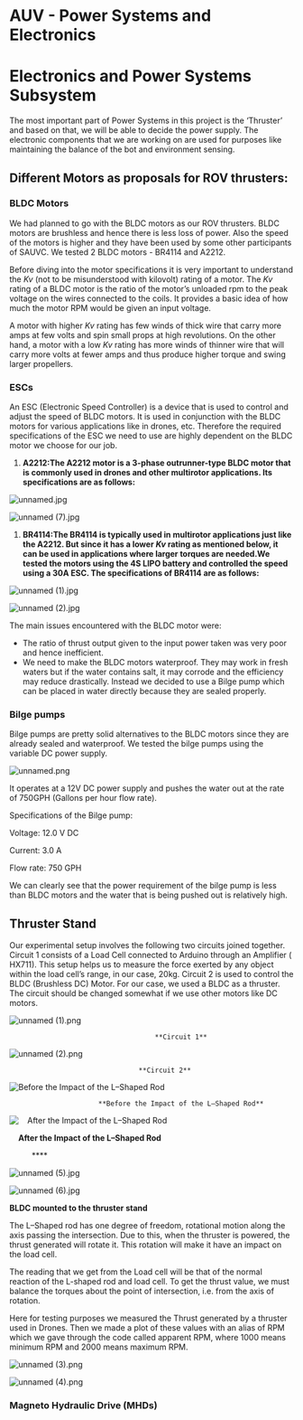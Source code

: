 # AUV - Power Systems and Electronics

# Electronics and Power Systems Subsystem

The most important part of Power Systems in this project is the ‘Thruster’ and based on that, we will be able to decide the power supply. The electronic components that we are working on are used for purposes like maintaining the balance of the bot and environment sensing.

## Different Motors as proposals for ROV thrusters:

### BLDC Motors

We had planned to go with the BLDC motors as our ROV thrusters. BLDC motors are brushless and hence there is less loss of power. Also the speed of the motors is higher and they have been used by some other participants of SAUVC. We tested 2 BLDC motors - BR4114 and A2212.

Before diving into the motor specifications it is very important to understand the *Kv* (not to be misunderstood with kilovolt) rating of a motor. The *Kv* rating of a BLDC motor is the ratio of the motor’s unloaded rpm to the peak voltage on the wires connected to the coils. It provides a basic idea of how much the motor RPM would be given an input voltage.

A motor with higher *Kv* rating has few winds of thick wire that carry more amps at few volts and spin small props at high revolutions. On the other hand, a motor with a low *Kv* rating has more winds of thinner wire that will carry more volts at fewer amps and thus produce higher torque and swing larger propellers.

### ESCs

An ESC (Electronic Speed Controller) is a device that is used to control and adjust the speed of BLDC motors. It is used in conjunction with the BLDC motors for various applications like in drones, etc. Therefore the required specifications of the ESC we need to use are highly dependent on the BLDC motor we choose for our job.

1. **A2212:The A2212 motor is a 3-phase outrunner-type BLDC motor that is commonly used in drones and other multirotor applications. Its specifications are as follows:**

![unnamed.jpg](AUV%20-%20Power%20Systems%20and%20Electronics%20e4186aea146e466c89c7e59233864d93/unnamed.jpg)

![unnamed (7).jpg](AUV%20-%20Power%20Systems%20and%20Electronics%20e4186aea146e466c89c7e59233864d93/unnamed_(7).jpg)

1. **BR4114:The BR4114 is typically used in multirotor applications just like the A2212. But since it has a lower *Kv* rating as mentioned below, it can be used in applications where larger torques are needed.We tested the motors using the 4S LIPO battery and controlled the speed using a 30A ESC. The specifications of BR4114 are as follows:**

![unnamed (1).jpg](AUV%20-%20Power%20Systems%20and%20Electronics%20e4186aea146e466c89c7e59233864d93/unnamed_(1).jpg)

![unnamed (2).jpg](AUV%20-%20Power%20Systems%20and%20Electronics%20e4186aea146e466c89c7e59233864d93/unnamed_(2).jpg)

The main issues encountered with the BLDC motor were:

- The ratio of thrust output given to the input power taken was very poor and hence inefficient.
- We need to make the BLDC motors waterproof. They may work in fresh waters but if the water contains salt, it may corrode and the efficiency may reduce drastically. Instead we decided to use a Bilge pump which can be placed in water directly because they are sealed properly.

### Bilge pumps

Bilge pumps are pretty solid alternatives to the BLDC motors since they are already sealed and waterproof. We tested the bilge pumps using the variable DC power supply.

![unnamed.png](AUV%20-%20Power%20Systems%20and%20Electronics%20e4186aea146e466c89c7e59233864d93/unnamed.png)

It operates at a 12V DC power supply and pushes the water out at the rate of 750GPH (Gallons per hour flow rate).

Specifications of the Bilge pump:

Voltage: 12.0 V DC

Current: 3.0 A

Flow rate: 750 GPH

We can clearly see that the power requirement of the bilge pump is less than BLDC motors and the water that is being pushed out is relatively high.

## Thruster Stand

Our experimental setup involves the following two circuits joined together. Circuit 1 consists of a Load Cell connected to Arduino through an Amplifier ( HX711). This setup helps us to measure the force exerted by any object within the load cell’s range, in our case, 20kg. Circuit 2 is used to control the BLDC (Brushless DC) Motor. For our case, we used a BLDC as a thruster. The circuit should be changed somewhat if we use other motors like DC motors.

![unnamed (1).png](AUV%20-%20Power%20Systems%20and%20Electronics%20e4186aea146e466c89c7e59233864d93/unnamed_(1).png)

                                        **Circuit 1**

![unnamed (2).png](AUV%20-%20Power%20Systems%20and%20Electronics%20e4186aea146e466c89c7e59233864d93/unnamed_(2).png)

                                    **Circuit 2**

![                          **Before the Impact of the L–Shaped Rod**     ](AUV%20-%20Power%20Systems%20and%20Electronics%20e4186aea146e466c89c7e59233864d93/unnamed_(3).jpg)

                          **Before the Impact of the L–Shaped Rod**     

![                          **After the Impact of the L–Shaped Rod**](AUV%20-%20Power%20Systems%20and%20Electronics%20e4186aea146e466c89c7e59233864d93/unnamed_(4).jpg)

                          **After the Impact of the L–Shaped Rod**

          ****

![unnamed (5).jpg](AUV%20-%20Power%20Systems%20and%20Electronics%20e4186aea146e466c89c7e59233864d93/unnamed_(5).jpg)

![unnamed (6).jpg](AUV%20-%20Power%20Systems%20and%20Electronics%20e4186aea146e466c89c7e59233864d93/unnamed_(6).jpg)

**BLDC mounted to the thruster stand**

The L–Shaped rod has one degree of freedom, rotational motion along the axis passing the intersection. Due to this, when the thruster is powered, the thrust generated will rotate it. This rotation will make it have an impact on the load cell.

The reading that we get from the Load cell will be that of the normal reaction of the L-shaped rod and load cell. To get the thrust value, we must balance the torques about the point of intersection, i.e. from the axis of rotation.

Here for testing purposes we measured the Thrust generated by a thruster used in Drones. Then we made a plot of these values with an alias of RPM which we gave through the code called apparent RPM, where 1000 means minimum RPM and 2000 means maximum RPM.

![unnamed (3).png](AUV%20-%20Power%20Systems%20and%20Electronics%20e4186aea146e466c89c7e59233864d93/unnamed_(3).png)

![unnamed (4).png](AUV%20-%20Power%20Systems%20and%20Electronics%20e4186aea146e466c89c7e59233864d93/unnamed_(4).png)

### Magneto Hydraulic Drive (MHDs)
